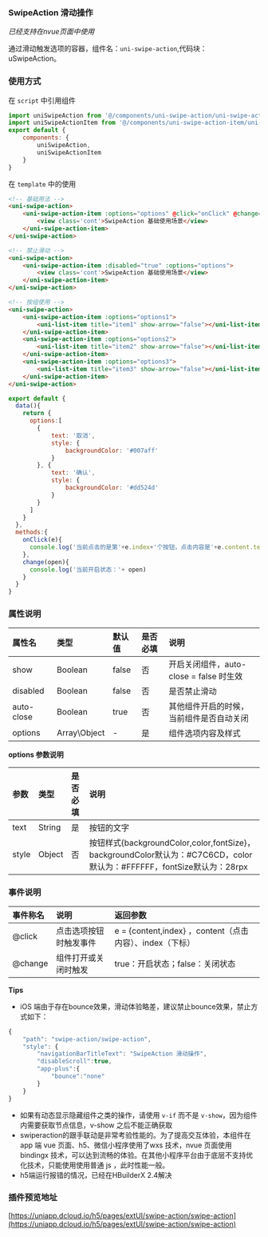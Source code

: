 ### SwipeAction 滑动操作
*已经支持在nvue页面中使用*

通过滑动触发选项的容器，组件名：``uni-swipe-action``,代码块： uSwipeAction。

### 使用方式

在 ``script`` 中引用组件 

```javascript
import uniSwipeAction from '@/components/uni-swipe-action/uni-swipe-action.vue'
import uniSwipeActionItem from '@/components/uni-swipe-action-item/uni-swipe-action-item.vue'
export default {
    components: {
		uniSwipeAction,
		uniSwipeActionItem
	}
}
```

在 ``template`` 中的使用

```html
<!-- 基础用法 -->
<uni-swipe-action>
	<uni-swipe-action-item :options="options" @click="onClick" @change="change">
		<view class='cont'>SwipeAction 基础使用场景</view>
	</uni-swipe-action-item>
</uni-swipe-action>

<!-- 禁止滑动 -->
<uni-swipe-action>
	<uni-swipe-action-item :disabled="true" :options="options">
		<view class='cont'>SwipeAction 基础使用场景</view>
	</uni-swipe-action-item>
</uni-swipe-action>

<!-- 按组使用 -->
<uni-swipe-action>
    <uni-swipe-action-item :options="options1">
        <uni-list-item title="item1" show-arrow="false"></uni-list-item>
    </uni-swipe-action-item>
    <uni-swipe-action-item :options="options2">
        <uni-list-item title="item2" show-arrow="false"></uni-list-item>
    </uni-swipe-action-item>
    <uni-swipe-action-item :options="options3">
        <uni-list-item title="item3" show-arrow="false"></uni-list-item>
    </uni-swipe-action-item>
</uni-swipe-action>
```


```javascript
export default {
  data(){
    return {
      options:[
        {
            text: '取消',
            style: {
                backgroundColor: '#007aff'
            }
        }, {
            text: '确认',
            style: {
                backgroundColor: '#dd524d'
            }
        }
      ]
    }
  },
  methods:{
    onClick(e){
      console.log('当前点击的是第'+e.index+'个按钮，点击内容是'+e.content.text)
    },
    change(open){
      console.log('当前开启状态：'+ open)
    }
  }
}

```


### 属性说明

|属性名		|类型			|默认值	|是否必填	|说明										|
|:--		|:--			|:--	|:--		|:--										|
|show		|Boolean		|false	|否			|开启关闭组件，auto-close = false 时生效	|
|disabled	|Boolean		|false	|否			|是否禁止滑动								|
|auto-close	|Boolean		|true	|否			|其他组件开启的时候，当前组件是否自动关闭	|
|options	|Array\Object	|-		|是			|组件选项内容及样式							|

**options 参数说明**

|参数	|类型	|是否必填	|说明																													|
|:--	|:--	|:--		|:--																													|
|text	|String	|是			|按钮的文字																												|
|style	|Object	|否			|按钮样式{backgroundColor,color,fontSize}，backgroundColor默认为：#C7C6CD，color默认为：#FFFFFF，fontSize默认为：28rpx	|

### 事件说明

|事件称名	|说明					|返回参数													|
|:--		|:---				|:--													|
|@click		|点击选项按钮时触发事件	|e = {content,index} ，content（点击内容）、index（下标）	|
|@change	|组件打开或关闭时触发	|true：开启状态；false：关闭状态							|

**Tips**

- iOS 端由于存在bounce效果，滑动体验略差，建议禁止bounce效果，禁止方式如下：

```javascript
{
	"path": "swipe-action/swipe-action",
	"style": {
		"navigationBarTitleText": "SwipeAction 滑动操作",
		"disableScroll":true,
		"app-plus":{
			"bounce":"none"
		}
	}
}
```
- 如果有动态显示隐藏组件之类的操作，请使用 `v-if` 而不是 `v-show`，因为组件内需要获取节点信息，v-show 之后不能正确获取
- swiperaction的跟手联动是非常考验性能的。为了提高交互体验，本组件在app 端 vue 页面、h5、微信小程序使用了wxs 技术，nvue 页面使用 bindingx 技术，可以达到流畅的体验。在其他小程序平台由于底层不支持优化技术，只能使用使用普通 js ，此时性能一般。
- h5端运行报错的情况，已经在HBuilderX 2.4解决

### 插件预览地址 

[https://uniapp.dcloud.io/h5/pages/extUI/swipe-action/swipe-action](https://uniapp.dcloud.io/h5/pages/extUI/swipe-action/swipe-action)